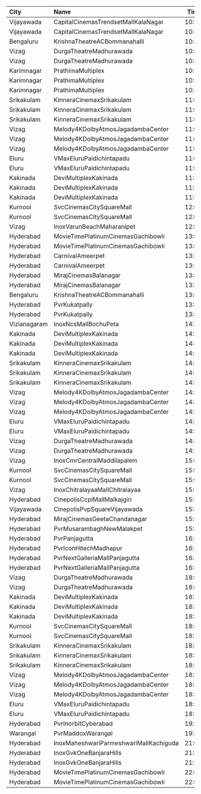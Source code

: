 | City         | Name                                   |  Time | Type                    | Price | Capacity | Booked |
| :----------- | :------------------------------------- | ----: | :---------------------- | ----: | -------: | -----: |
| Vijayawada   | CapitalCinemasTrendsetMallKalaNagar    | 10:15 | Gold                    |  250₹ |       27 |     20 |
| Vijayawada   | CapitalCinemasTrendsetMallKalaNagar    | 10:15 | Silver                  |  150₹ |       21 |     10 |
| Bengaluru    | KrishnaTheatreACBommanahalli           | 10:30 | First                   |  100₹ |      165 |    112 |
| Vizag        | DurgaTheatreMadhurawada                | 10:30 | FirstClass              |  112₹ |      199 |    141 |
| Vizag        | DurgaTheatreMadhurawada                | 10:30 | SecondClass             |   67₹ |      103 |     83 |
| Karimnagar   | PrathimaMultiplex                      | 10:55 | FirstClass              |  250₹ |       12 |     12 |
| Karimnagar   | PrathimaMultiplex                      | 10:55 | SecondClass             |  150₹ |      220 |     62 |
| Karimnagar   | PrathimaMultiplex                      | 10:55 | LastClass               |  130₹ |       80 |      0 |
| Srikakulam   | KinneraCinemaxSrikakulam               | 11:00 | FirstClass              |  112₹ |      321 |    257 |
| Srikakulam   | KinneraCinemaxSrikakulam               | 11:00 | SecondClass             |   67₹ |       96 |     48 |
| Srikakulam   | KinneraCinemaxSrikakulam               | 11:00 | ThirdClass              |   44₹ |       69 |     35 |
| Vizag        | Melody4KDolbyAtmosJagadambaCenter      | 11:00 | MelodyCircle            |  112₹ |      548 |    507 |
| Vizag        | Melody4KDolbyAtmosJagadambaCenter      | 11:00 | DeluxeCircle            |  150₹ |       58 |     58 |
| Vizag        | Melody4KDolbyAtmosJagadambaCenter      | 11:00 | PopularCircle           |   40₹ |      168 |    168 |
| Eluru        | VMaxEluruPaidichintapadu               | 11:00 | FristClass              |  120₹ |      173 |    135 |
| Eluru        | VMaxEluruPaidichintapadu               | 11:00 | LowClass                |   50₹ |       46 |     46 |
| Kakinada     | DeviMultiplexKakinada                  | 11:30 | Firstclass              |  110₹ |      214 |    117 |
| Kakinada     | DeviMultiplexKakinada                  | 11:30 | Secondclass             |   90₹ |       20 |     10 |
| Kakinada     | DeviMultiplexKakinada                  | 11:30 | Thirdclass              |   50₹ |       40 |     20 |
| Kurnool      | SvcCinemasCitySquareMall               | 12:00 | Platinum                |  200₹ |        9 |      4 |
| Kurnool      | SvcCinemasCitySquareMall               | 12:00 | Sliders                 |  150₹ |       77 |     38 |
| Vizag        | InoxVarunBeachMaharanipet              | 12:05 | Excutive                |  150₹ |       67 |      0 |
| Hyderabad    | MovieTimePlatinumCinemasGachibowli     | 13:00 | PlatinumRecliners       |  250₹ |       16 |      2 |
| Hyderabad    | MovieTimePlatinumCinemasGachibowli     | 13:00 | PlatinumPremiumRecliner |  250₹ |       18 |     10 |
| Hyderabad    | CarnivalAmeerpet                       | 13:20 | PlatinumOffline         |  150₹ |      240 |     17 |
| Hyderabad    | CarnivalAmeerpet                       | 13:20 | ReclinerOffline         |  250₹ |       30 |      3 |
| Hyderabad    | MirajCinemasBalanagar                  | 13:30 | Executive               |  200₹ |      262 |      0 |
| Hyderabad    | MirajCinemasBalanagar                  | 13:30 | Gold                    |  300₹ |       25 |      2 |
| Bengaluru    | KrishnaTheatreACBommanahalli           | 13:45 | First                   |  100₹ |      165 |    112 |
| Hyderabad    | PvrKukatpally                          | 13:45 | Classic                 |  200₹ |      246 |     32 |
| Hyderabad    | PvrKukatpally                          | 13:45 | Recliner                |  300₹ |       13 |     13 |
| Vizianagaram | InoxNcsMallBochuPeta                   | 14:15 | Exclusive               |  150₹ |       77 |      0 |
| Kakinada     | DeviMultiplexKakinada                  | 14:30 | Firstclass              |  110₹ |      214 |    122 |
| Kakinada     | DeviMultiplexKakinada                  | 14:30 | Secondclass             |   90₹ |       20 |     10 |
| Kakinada     | DeviMultiplexKakinada                  | 14:30 | Thirdclass              |   50₹ |       40 |     20 |
| Srikakulam   | KinneraCinemaxSrikakulam               | 14:30 | FirstClass              |  112₹ |      321 |    253 |
| Srikakulam   | KinneraCinemaxSrikakulam               | 14:30 | SecondClass             |   67₹ |       96 |     48 |
| Srikakulam   | KinneraCinemaxSrikakulam               | 14:30 | ThirdClass              |   44₹ |       69 |     35 |
| Vizag        | Melody4KDolbyAtmosJagadambaCenter      | 14:30 | MelodyCircle            |  112₹ |      548 |    508 |
| Vizag        | Melody4KDolbyAtmosJagadambaCenter      | 14:30 | DeluxeCircle            |   67₹ |       58 |     57 |
| Vizag        | Melody4KDolbyAtmosJagadambaCenter      | 14:30 | PopularCircle           |   44₹ |      168 |    167 |
| Eluru        | VMaxEluruPaidichintapadu               | 14:30 | FristClass              |  120₹ |      173 |    135 |
| Eluru        | VMaxEluruPaidichintapadu               | 14:30 | LowClass                |   50₹ |       46 |     46 |
| Vizag        | DurgaTheatreMadhurawada                | 14:30 | FirstClass              |  112₹ |      199 |    141 |
| Vizag        | DurgaTheatreMadhurawada                | 14:30 | SecondClass             |   67₹ |      103 |     83 |
| Vizag        | InoxCmrCentralMaddilapalem             | 15:00 | Executive               |  150₹ |       98 |      0 |
| Kurnool      | SvcCinemasCitySquareMall               | 15:00 | Platinum                |  200₹ |        9 |      4 |
| Kurnool      | SvcCinemasCitySquareMall               | 15:00 | Sliders                 |  150₹ |       77 |     39 |
| Vizag        | InoxChitralayaaMallChitralayaa         | 15:10 | Executive               |  150₹ |       40 |      0 |
| Hyderabad    | CinepolisCcplMallMalkajgiri            | 15:15 | Executive               |  200₹ |      103 |      6 |
| Vijayawada   | CinepolisPvpSquareVijayawada           | 15:40 | Normal                  |  150₹ |      203 |    134 |
| Hyderabad    | MirajCinemasGeetaChandanagar           | 15:45 | Executive               |  200₹ |      111 |      2 |
| Hyderabad    | PvrMusarambaghNewMalakpet              | 15:55 | Classic                 |  200₹ |      187 |     22 |
| Hyderabad    | PvrPanjagutta                          | 16:10 | Classic                 |  200₹ |      255 |     34 |
| Hyderabad    | PvrIconHitechMadhapur                  | 16:20 | Classic                 |  200₹ |      143 |     21 |
| Hyderabad    | PvrNextGalleriaMallPanjagutta          | 16:25 | Classic                 |  200₹ |      193 |     31 |
| Hyderabad    | PvrNextGalleriaMallPanjagutta          | 16:25 | Recliner                |  300₹ |       10 |      6 |
| Vizag        | DurgaTheatreMadhurawada                | 18:00 | FirstClass              |  112₹ |      199 |    141 |
| Vizag        | DurgaTheatreMadhurawada                | 18:00 | SecondClass             |   67₹ |      103 |     83 |
| Kakinada     | DeviMultiplexKakinada                  | 18:30 | Firstclass              |  110₹ |      214 |    124 |
| Kakinada     | DeviMultiplexKakinada                  | 18:30 | Secondclass             |   90₹ |       20 |     10 |
| Kakinada     | DeviMultiplexKakinada                  | 18:30 | Thirdclass              |   50₹ |       40 |     20 |
| Kurnool      | SvcCinemasCitySquareMall               | 18:30 | Platinum                |  200₹ |        9 |      4 |
| Kurnool      | SvcCinemasCitySquareMall               | 18:30 | Sliders                 |  150₹ |       77 |     38 |
| Srikakulam   | KinneraCinemaxSrikakulam               | 18:30 | FirstClass              |  112₹ |      321 |    253 |
| Srikakulam   | KinneraCinemaxSrikakulam               | 18:30 | SecondClass             |   67₹ |       96 |     48 |
| Srikakulam   | KinneraCinemaxSrikakulam               | 18:30 | ThirdClass              |   44₹ |       69 |     35 |
| Vizag        | Melody4KDolbyAtmosJagadambaCenter      | 18:30 | MelodyCircle            |  112₹ |      548 |    508 |
| Vizag        | Melody4KDolbyAtmosJagadambaCenter      | 18:30 | DeluxeCircle            |   67₹ |       58 |     57 |
| Vizag        | Melody4KDolbyAtmosJagadambaCenter      | 18:30 | PopularCircle           |   44₹ |      168 |    167 |
| Eluru        | VMaxEluruPaidichintapadu               | 18:30 | FristClass              |  120₹ |      173 |    135 |
| Eluru        | VMaxEluruPaidichintapadu               | 18:30 | LowClass                |   50₹ |       46 |     46 |
| Hyderabad    | PvrInorbitCyberabad                    | 19:15 | Classic                 |  200₹ |      147 |     22 |
| Warangal     | PvrMaddoxWarangal                      | 19:25 | Classic                 |  200₹ |      121 |      7 |
| Hyderabad    | InoxMaheshwariParmeshwariMallKachiguda | 21:00 | Executive               |  200₹ |      149 |      0 |
| Hyderabad    | InoxGvkOneBanjaraHills                 | 21:50 | Executive               |  200₹ |      179 |      0 |
| Hyderabad    | InoxGvkOneBanjaraHills                 | 21:50 | Royal                   |  300₹ |        4 |      0 |
| Hyderabad    | MovieTimePlatinumCinemasGachibowli     | 22:00 | PlatinumRecliners       |  250₹ |       16 |      7 |
| Hyderabad    | MovieTimePlatinumCinemasGachibowli     | 22:00 | PlatinumPremiumRecliner |  250₹ |       18 |     12 |